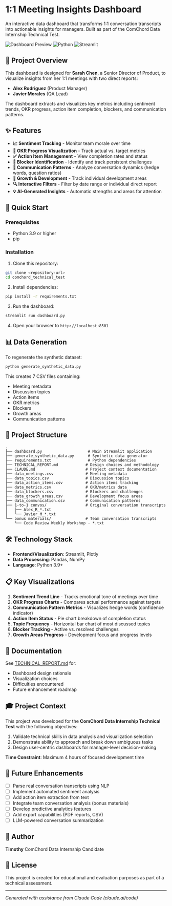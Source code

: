 # 1:1 Meeting Insights Dashboard

An interactive data dashboard that transforms 1:1 conversation transcripts into actionable insights for managers. Built as part of the ComChord Data Internship Technical Test.

![Dashboard Preview](https://img.shields.io/badge/Status-POC-blue) ![Python](https://img.shields.io/badge/Python-3.9+-green) ![Streamlit](https://img.shields.io/badge/Streamlit-1.28+-red)

## 🎯 Project Overview

This dashboard is designed for **Sarah Chen**, a Senior Director of Product, to visualize insights from her 1:1 meetings with two direct reports:
- **Alex Rodriguez** (Product Manager)
- **Javier Morales** (QA Lead)

The dashboard extracts and visualizes key metrics including sentiment trends, OKR progress, action item completion, blockers, and communication patterns.

## ✨ Features

- **📈 Sentiment Tracking** - Monitor team morale over time
- **🎯 OKR Progress Visualization** - Track actual vs. target metrics
- **✅ Action Item Management** - View completion rates and status
- **🚧 Blocker Identification** - Identify and track persistent challenges
- **💬 Communication Patterns** - Analyze conversation dynamics (hedge words, question ratios)
- **🌱 Growth & Development** - Track individual development areas
- **🔍 Interactive Filters** - Filter by date range or individual direct report
- **💡 AI-Generated Insights** - Automatic strengths and areas for attention

## 🚀 Quick Start

### Prerequisites

- Python 3.9 or higher
- pip

### Installation

1. Clone this repository:
```bash
git clone <repository-url>
cd comchord_technical_test
```

2. Install dependencies:
```bash
pip install -r requirements.txt
```

3. Run the dashboard:
```bash
streamlit run dashboard.py
```

4. Open your browser to `http://localhost:8501`

## 📊 Data Generation

To regenerate the synthetic dataset:

```bash
python generate_synthetic_data.py
```

This creates 7 CSV files containing:
- Meeting metadata
- Discussion topics
- Action items
- OKR metrics
- Blockers
- Growth areas
- Communication patterns

## 📁 Project Structure

```
.
├── dashboard.py                    # Main Streamlit application
├── generate_synthetic_data.py      # Synthetic data generator
├── requirements.txt                # Python dependencies
├── TECHNICAL_REPORT.md            # Design choices and methodology
├── CLAUDE.md                      # Project context documentation
├── data_meetings.csv              # Meeting metadata
├── data_topics.csv                # Discussion topics
├── data_action_items.csv          # Action items tracking
├── data_metrics.csv               # OKR/metrics data
├── data_blockers.csv              # Blockers and challenges
├── data_growth_areas.csv          # Development focus areas
├── data_communication.csv         # Communication patterns
├── 1-to-1 convos/                 # Original conversation transcripts
│   ├── Alex_R_*.txt
│   └── Javier_M_*.txt
└── bonus materials/               # Team conversation transcripts
    └── Code Review Weekly Workshop - *.txt
```

## 🛠️ Technology Stack

- **Frontend/Visualization**: Streamlit, Plotly
- **Data Processing**: Pandas, NumPy
- **Language**: Python 3.9+

## 📋 Key Visualizations

1. **Sentiment Trend Line** - Tracks emotional tone of meetings over time
2. **OKR Progress Charts** - Compares actual performance against targets
3. **Communication Pattern Metrics** - Visualizes hedge words (confidence indicator)
4. **Action Item Status** - Pie chart breakdown of completion status
5. **Topic Frequency** - Horizontal bar chart of most discussed topics
6. **Blocker Tracking** - Active vs. resolved challenges
7. **Growth Areas Progress** - Development focus and progress levels

## 📝 Documentation

See [TECHNICAL_REPORT.md](TECHNICAL_REPORT.md) for:
- Dashboard design rationale
- Visualization choices
- Difficulties encountered
- Future enhancement roadmap

## 🎓 Project Context

This project was developed for the **ComChord Data Internship Technical Test** with the following objectives:
1. Validate technical skills in data analysis and visualization selection
2. Demonstrate ability to approach and break down ambiguous tasks
3. Design user-centric dashboards for manager-level decision-making

**Time Constraint**: Maximum 4 hours of focused development time

## 🔮 Future Enhancements

- [ ] Parse real conversation transcripts using NLP
- [ ] Implement automated sentiment analysis
- [ ] Add action item extraction from text
- [ ] Integrate team conversation analysis (bonus materials)
- [ ] Develop predictive analytics features
- [ ] Add export capabilities (PDF reports, CSV)
- [ ] LLM-powered conversation summarization

## 👤 Author

**Timothy**
ComChord Data Internship Candidate

## 📄 License

This project is created for educational and evaluation purposes as part of a technical assessment.

---

*Generated with assistance from Claude Code (claude.ai/code)*
